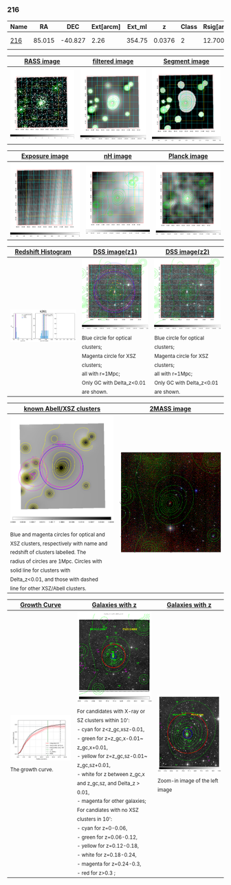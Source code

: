 <div STYLE="page-break-after: always;"></div>

### 216

|Name          |RA          |DEC      | Ext[arcm] | Ext_ml | z    | Class| Rsig[arcmin] | CRsig[c/s] | CR500[c/s] | R500[Mpc] |L500[erg/s]|F500[erg/s/cm^2]| M500[Msun]|Tx[keV]|beta|GC(XSZ,Delta_z<0.01)| GC(OPT,Delta_z<0.01)|GC|alias|
|--------------|------------|------------|---|---|-----------|--------|------|------|----|----|----|----|----|----|----|----|----|----|---|
|[216](script/216.md)     | 85.015       | -40.827       | 2.26    | 354.75   | 0.0376 | 2   | 12.700 |0.744 |0.799 |0.803 |4.880e+43 |1.486e-11 |1.527e+14 |2.813 |0.628 |Tar, |A, |Tar, A, |k261|

|[RASS image](../image/216/216_img.pdf)|[filtered image](../image/216/216_fil.pdf)|[Segment image](../image/216/216_seg.pdf)|
|-------------------|--------------------|-------------------|
| <img src="../image/216/216_img.png" width="300">  | <img src="../image/216/216_fil.png" width="300">   | <img src="../image/216/216_seg.png" width="300">  |

|[Exposure image](../image/216/216_mex.pdf)| [nH image](../image/216/216_nh.pdf)| [Planck image](../image/216/216_p.pdf)|
|-------------------|--------------------|-------------------|
|<img src="../image/216/216_mex.png" width="300">   | <img src="../image/216/216_nh.png" width="300">    | <img src="../image/216/216_p.png" width="300"> |

|[Redshift Histogram](../image/216/216_zg.pdf) | [DSS image(z1)](../image/216/216_dss_z1.pdf)      |  [DSS image(z2)](../image/216/216_dss_z2.pdf)    |
|-------------------|--------------------|-------------------|
|<img src="../image/216/216_zg.png" width="300"> |<img src="../image/216/216_dss_z1.png" width="300"> <sub><br>Blue circle for optical clusters; <br>Magenta circle for XSZ clusters; <br>all with r=1Mpc; <br>Only GC with Delta_z<0.01 are shown. </sub>| <img src="../image/216/216_dss_z2.png" width="300"><sub><br>Blue circle for optical clusters; <br>Magenta circle for XSZ clusters; <br>all with r=1Mpc; <br>Only GC with Delta_z<0.01 are shown. </sub> |

|[known Abell/XSZ clusters](../image/216/216_m.pdf) | [2MASS image](../image/216/216_2mass.pdf)      |
|-------------------|-------------------|
|<img src=../image/216/216_m.png width="300"> <sub><br>Blue and magenta circles for optical and <br>XSZ clusters, respectively with name and <br>redshift of clusters labelled. The <br>radius of circles are 1Mpc. Circles with <br>solid line for clusters with <br>Delta_z<0.01, and those with dashed <br>line for other XSZ/Abell clusters.        </sub>|<img src="../image/216/216_2mass.png" width="300">  |

|[Growth Curve](../image/216/216_gca_all.png) |[Galaxies with z](../image/216/216_opt_ned.pdf) |[Galaxies with z](../image/216/216_opt_ned_zoom.pdf) |
|-------------------|-------------------|-------------------|
| <img src="../image/216/216_gca_all.png" width="300"> <sub><br>The growth curve.</sub>| <img src=../image/216/216_opt_ned.png width="300"> <br><sub> For candidates with X-ray or SZ clusters within 10': <br> - cyan for z<z_gc,xsz-0.01, <br> - green for z=z_gc,x-0.01~ z_gc,x+0.01, <br> - yellow for z=z_gc,sz-0.01~ z_gc,sz+0.01, <br> - white for z between z_gc,x and z_gc,sz, and Delta_z > 0.01, <br> - magenta for other galaxies; <br>For candiates with no XSZ clusters in 10': <br> - cyan for z=0-0.06, <br> - green for z=0.06-0.12, <br> - yellow for z=0.12-0.18, <br> - white for z=0.18-0.24, <br> - magenta for z=0.24-0.3, <br> - red for z>0.3 ;  </sub>|<img src=../image/216/216_opt_ned_zoom.png width="300">  <br><sub> Zoom-in image of the left image</sub>|




